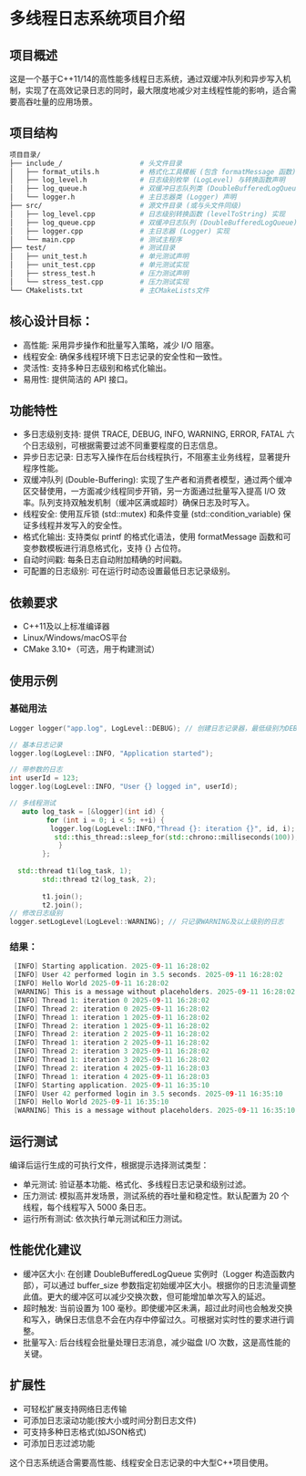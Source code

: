 # 多线程日志系统项目介绍

## 项目概述

这是一个基于C++11/14的高性能多线程日志系统，通过双缓冲队列和异步写入机制，实现了在高效记录日志的同时，最大限度地减少对主线程性能的影响，适合需要高吞吐量的应用场景。
## 项目结构
```bash
项目目录/
├── include_/                   # 头文件目录
│   ├── format_utils.h          # 格式化工具模板 (包含 formatMessage 函数)
│   ├── log_level.h             # 日志级别枚举 (LogLevel) 与转换函数声明
│   ├── log_queue.h             # 双缓冲日志队列类 (DoubleBufferedLogQueue) 声明
│   └── logger.h                # 主日志器类 (Logger) 声明
├── src/                        # 源文件目录 (或与头文件同级)
│   ├── log_level.cpp           # 日志级别转换函数 (levelToString) 实现
│   ├── log_queue.cpp           # 双缓冲日志队列 (DoubleBufferedLogQueue) 实现
│   ├── logger.cpp              # 主日志器 (Logger) 实现
│   └── main.cpp                # 测试主程序
├── test/                       # 测试目录
│   ├── unit_test.h             # 单元测试声明
│   ├── unit_test.cpp           # 单元测试实现
│   ├── stress_test.h           # 压力测试声明
│   └── stress_test.cpp         # 压力测试实现
└── CMakelists.txt              # 主CMakeLists文件
```
## 核心设计目标：
- 高性能: 采用异步操作和批量写入策略，减少 I/O 阻塞。
- 线程安全: 确保多线程环境下日志记录的安全性和一致性。
- 灵活性: 支持多种日志级别和格式化输出。
- 易用性: 提供简洁的 API 接口。
  
## 功能特性
- 多日志级别支持: 提供 TRACE, DEBUG, INFO, WARNING, ERROR, FATAL 六个日志级别，可根据需要过滤不同重要程度的日志信息。
- 异步日志记录: 日志写入操作在后台线程执行，不阻塞主业务线程，显著提升程序性能。
- 双缓冲队列 (Double-Buffering): 实现了生产者和消费者模型，通过两个缓冲区交替使用，一方面减少线程同步开销，另一方面通过批量写入提高 I/O 效率。队列支持双触发机制（缓冲区满或超时）确保日志及时写入。
- 线程安全: 使用互斥锁 (std::mutex) 和条件变量 (std::condition_variable) 保证多线程并发写入的安全性。
- 格式化输出: 支持类似 printf 的格式化语法，使用 formatMessage 函数和可变参数模板进行消息格式化，支持 {} 占位符。
- 自动时间戳: 每条日志自动附加精确的时间戳。
- 可配置的日志级别: 可在运行时动态设置最低日志记录级别。


## 依赖要求
- C++11及以上标准编译器
- Linux/Windows/macOS平台
- CMake 3.10+（可选，用于构建测试）
  
## 使用示例
### 基础用法
```cpp
Logger logger("app.log", LogLevel::DEBUG); // 创建日志记录器，最低级别为DEBUG

// 基本日志记录
logger.log(LogLevel::INFO, "Application started");

// 带参数的日志
int userId = 123;
logger.log(LogLevel::INFO, "User {} logged in", userId);

// 多线程测试
   auto log_task = [&logger](int id) {
         for (int i = 0; i < 5; ++i) {
          logger.log(LogLevel::INFO,"Thread {}: iteration {}", id, i);
           std::this_thread::sleep_for(std::chrono::milliseconds(100));
            }
        };
        
  std::thread t1(log_task, 1);
        std::thread t2(log_task, 2);
        
        t1.join();
        t2.join();
// 修改日志级别
logger.setLogLevel(LogLevel::WARNING); // 只记录WARNING及以上级别的日志

```

### 结果：

```cpp
 [INFO] Starting application. 2025-09-11 16:28:02
 [INFO] User 42 performed login in 3.5 seconds. 2025-09-11 16:28:02
 [INFO] Hello World 2025-09-11 16:28:02
 [WARNING] This is a message without placeholders. 2025-09-11 16:28:02
 [INFO] Thread 1: iteration 0 2025-09-11 16:28:02
 [INFO] Thread 2: iteration 0 2025-09-11 16:28:02
 [INFO] Thread 1: iteration 1 2025-09-11 16:28:02
 [INFO] Thread 2: iteration 1 2025-09-11 16:28:02
 [INFO] Thread 2: iteration 2 2025-09-11 16:28:02
 [INFO] Thread 1: iteration 2 2025-09-11 16:28:02
 [INFO] Thread 2: iteration 3 2025-09-11 16:28:02
 [INFO] Thread 1: iteration 3 2025-09-11 16:28:02
 [INFO] Thread 2: iteration 4 2025-09-11 16:28:03
 [INFO] Thread 1: iteration 4 2025-09-11 16:28:03
 [INFO] Starting application. 2025-09-11 16:35:10
 [INFO] User 42 performed login in 3.5 seconds. 2025-09-11 16:35:10
 [INFO] Hello World 2025-09-11 16:35:10
 [WARNING] This is a message without placeholders. 2025-09-11 16:35:10
```
## 运行测试
编译后运行生成的可执行文件，根据提示选择测试类型：

- 单元测试: 验证基本功能、格式化、多线程日志记录和级别过滤。
- 压力测试: 模拟高并发场景，测试系统的吞吐量和稳定性。默认配置为 20 个线程，每个线程写入 5000 条日志。
- 运行所有测试: 依次执行单元测试和压力测试。

## 性能优化建议

- 缓冲区大小: 在创建 DoubleBufferedLogQueue 实例时（Logger 构造函数内部），可以通过 buffer_size 参数指定初始缓冲区大小。根据你的日志流量调整此值。更大的缓冲区可以减少交换次数，但可能增加单次写入的延迟。
- 超时触发: 当前设置为 100 毫秒。即使缓冲区未满，超过此时间也会触发交换和写入，确保日志信息不会在内存中停留过久。可根据对实时性的要求进行调整。
- 批量写入: 后台线程会批量处理日志消息，减少磁盘 I/O 次数，这是高性能的关键。
  
## 扩展性

- 可轻松扩展支持网络日志传输
- 可添加日志滚动功能(按大小或时间分割日志文件)
- 可支持多种日志格式(如JSON格式)
- 可添加日志过滤功能

这个日志系统适合需要高性能、线程安全日志记录的中大型C++项目使用。
